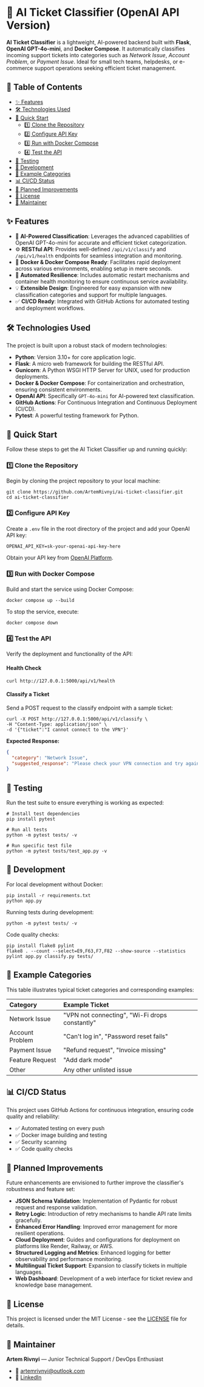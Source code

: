 # 🤖 AI Ticket Classifier (OpenAI API Version)

**AI Ticket Classifier** is a lightweight, AI-powered backend built with **Flask**, **OpenAI GPT-4o-mini**, and **Docker Compose**. It automatically classifies incoming support tickets into categories such as _Network Issue_, _Account Problem_, or _Payment Issue_. Ideal for small tech teams, helpdesks, or e-commerce support operations seeking efficient ticket management.

## 📝 Table of Contents

*   [✨ Features]()
*   [🛠️ Technologies Used]()
*   [🚀 Quick Start]()
    *   [1️⃣ Clone the Repository]()
    *   [2️⃣ Configure API Key]()
    *   [3️⃣ Run with Docker Compose]()
    *   [4️⃣ Test the API]()
*   [🧪 Testing]()
*   [🔧 Development]()
*   [🧩 Example Categories]()
*   [📊 CI/CD Status]()
*   [🧠 Planned Improvements]()
*   [📄 License]()
*   [🧰 Maintainer]()

## ✨ Features

*   🧠 **AI-Powered Classification**: Leverages the advanced capabilities of OpenAI GPT-4o-mini for accurate and efficient ticket categorization.
*   ⚙️ **RESTful API**: Provides well-defined `/api/v1/classify` and `/api/v1/health` endpoints for seamless integration and monitoring.
*   🐳 **Docker & Docker Compose Ready**: Facilitates rapid deployment across various environments, enabling setup in mere seconds.
*   🔁 **Automated Resilience**: Includes automatic restart mechanisms and container health monitoring to ensure continuous service availability.
*   💡 **Extensible Design**: Engineered for easy expansion with new classification categories and support for multiple languages.
*   ✅ **CI/CD Ready**: Integrated with GitHub Actions for automated testing and deployment workflows.

## 🛠️ Technologies Used

The project is built upon a robust stack of modern technologies:

*   **Python**: Version 3.10+ for core application logic.
*   **Flask**: A micro web framework for building the RESTful API.
*   **Gunicorn**: A Python WSGI HTTP Server for UNIX, used for production deployments.
*   **Docker & Docker Compose**: For containerization and orchestration, ensuring consistent environments.
*   **OpenAI API**: Specifically `GPT-4o-mini` for AI-powered text classification.
*   **GitHub Actions**: For Continuous Integration and Continuous Deployment (CI/CD).
*   **Pytest**: A powerful testing framework for Python.

## 🚀 Quick Start

Follow these steps to get the AI Ticket Classifier up and running quickly:

### 1️⃣ Clone the Repository

Begin by cloning the project repository to your local machine:

```shell
git clone https://github.com/ArtemRivnyi/ai-ticket-classifier.git
cd ai-ticket-classifier
```

### 2️⃣ Configure API Key

Create a `.env` file in the root directory of the project and add your OpenAI API key:

```dotenv
OPENAI_API_KEY=sk-your-openai-api-key-here
```

Obtain your API key from [OpenAI Platform]().

### 3️⃣ Run with Docker Compose

Build and start the service using Docker Compose:

```shell
docker compose up --build
```

To stop the service, execute:

```shell
docker compose down
```

### 4️⃣ Test the API

Verify the deployment and functionality of the API:

#### Health Check

```shell
curl http://127.0.0.1:5000/api/v1/health
```

#### Classify a Ticket

Send a POST request to the classify endpoint with a sample ticket:

```shell
curl -X POST http://127.0.0.1:5000/api/v1/classify \
-H "Content-Type: application/json" \
-d '{"ticket":"I cannot connect to the VPN"}'
```

**Expected Response:**

```json
{
  "category": "Network Issue",
  "suggested_response": "Please check your VPN connection and try again..."
}
```

## 🧪 Testing

Run the test suite to ensure everything is working as expected:

```shell
# Install test dependencies
pip install pytest

# Run all tests
python -m pytest tests/ -v

# Run specific test file
python -m pytest tests/test_app.py -v
```

## 🔧 Development

For local development without Docker:

```shell
pip install -r requirements.txt
python app.py
```

Running tests during development:

```shell
python -m pytest tests/ -v
```

Code quality checks:

```shell
pip install flake8 pylint
flake8 . --count --select=E9,F63,F7,F82 --show-source --statistics
pylint app.py classify.py tests/
```

## 🧩 Example Categories

This table illustrates typical ticket categories and corresponding examples:

| Category | Example Ticket |
| :-- | :-- |
| Network Issue | "VPN not connecting", "Wi-Fi drops constantly" |
| Account Problem | "Can't log in", "Password reset fails" |
| Payment Issue | "Refund request", "Invoice missing" |
| Feature Request | "Add dark mode" |
| Other | Any other unlisted issue |

## 📊 CI/CD Status

This project uses GitHub Actions for continuous integration, ensuring code quality and reliability:

*   ✅ Automated testing on every push
*   ✅ Docker image building and testing
*   ✅ Security scanning
*   ✅ Code quality checks

## 🧠 Planned Improvements

Future enhancements are envisioned to further improve the classifier's robustness and feature set:

*   **JSON Schema Validation**: Implementation of Pydantic for robust request and response validation.
*   **Retry Logic**: Introduction of retry mechanisms to handle API rate limits gracefully.
*   **Enhanced Error Handling**: Improved error management for more resilient operations.
*   **Cloud Deployment**: Guides and configurations for deployment on platforms like Render, Railway, or AWS.
*   **Structured Logging and Metrics**: Enhanced logging for better observability and performance monitoring.
*   **Multilingual Ticket Support**: Expansion to classify tickets in multiple languages.
*   **Web Dashboard**: Development of a web interface for ticket review and knowledge base management.

## 📄 License

This project is licensed under the MIT License - see the [LICENSE]() file for details.

## 🧰 Maintainer

**Artem Rivnyi** — Junior Technical Support / DevOps Enthusiast

*   📧 [artemrivnyi@outlook.com]()
*   🔗 [LinkedIn]()
